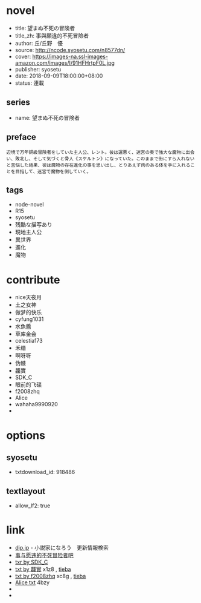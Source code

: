 # novel

- title: 望まぬ不死の冒険者
- title_zh: 事與願違的不死冒險者
- author: 丘/丘野　優
- source: http://ncode.syosetu.com/n8577dn/
- cover: https://images-na.ssl-images-amazon.com/images/I/91HFHrtpF0L.jpg
- publisher: syosetu
- date: 2018-09-09T18:00:00+08:00
- status: 連載

## series

- name: 望まぬ不死の冒険者

## preface


```
辺境で万年銅級冒険者をしていた主人公、レント。彼は運悪く、迷宮の奥で強大な魔物に出会い、敗北し、そして気づくと骨人《スケルトン》になっていた。このままで街にすら入れないと苦悩した結果、彼は魔物の存在進化の事を思い出し、とりあえず肉のある体を手に入れることを目指して、迷宮で魔物を倒していく。
```

## tags

- node-novel
- R15
- syosetu
- 残酷な描写あり
- 現地主人公
- 異世界
- 進化
- 魔物

# contribute

- nice天夜月
- 土之女神
- 做梦的快乐
- cyfung1031
- 水魚醬
- 草库金会
- celestia173
- 禾缗
- 啊呀呀
- 伪髅
- 龘實
- SDK_C
- 眼前的飞碟
- f2008zhq
- Alice
- wahaha9990920
- 

# options

## syosetu

- txtdownload_id: 918486

## textlayout

- allow_lf2: true

# link

- [dip.jp](https://narou.dip.jp/search.php?text=n8577dn&novel=all&genre=all&new_genre=all&length=0&down=0&up=100) - 小説家になろう　更新情報検索
- [事与愿违的不死冒险者吧](https://tieba.baidu.com/f?kw=%E4%BA%8B%E4%B8%8E%E6%84%BF%E8%BF%9D%E7%9A%84%E4%B8%8D%E6%AD%BB%E5%86%92%E9%99%A9%E8%80%85&ie=utf-8 "事与愿违的不死冒险者")
- [txr by SDK_C](https://tieba.baidu.com/p/5854693784?pid=121650524888&cid=0&red_tag=0833195265#121650524888)
- [txt by 龘實](https://pan.baidu.com/s/1dI8KPYu1TdWqRKEUW-tuEg) x1z8 , [tieba](http://tieba.baidu.com/p/5363881548?pid=118578420733#118578420733)
- [txt by f2008zhq](https://pan.baidu.com/s/1IERTh8IYNkjPjSsgi3k4vQ) xc8g , [tieba](https://tieba.baidu.com/p/5967895104)
- [Alice txt](https://pan.baidu.com/s/1Uo-opKhJNwdpRRVPhLwn-Q) 4bzy
- 
- 




